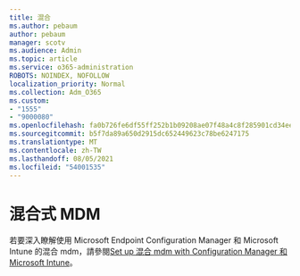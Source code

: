 ```yaml
---
title: 混合
ms.author: pebaum
author: pebaum
manager: scotv
ms.audience: Admin
ms.topic: article
ms.service: o365-administration
ROBOTS: NOINDEX, NOFOLLOW
localization_priority: Normal
ms.collection: Adm_O365
ms.custom:
- "1555"
- "9000080"
ms.openlocfilehash: fa0b726fe6df55ff252b1b09208ae07f48a4c8f285901cd34ee356fd842b0507
ms.sourcegitcommit: b5f7da89a650d2915dc652449623c78be6247175
ms.translationtype: MT
ms.contentlocale: zh-TW
ms.lasthandoff: 08/05/2021
ms.locfileid: "54001535"
---
```

# <a name="hybrid-mdm"></a>混合式 MDM

若要深入瞭解使用 Microsoft Endpoint Configuration Manager 和 Microsoft Intune 的混合 mdm，請參閱[Set up 混合 mdm with Configuration Manager 和 Microsoft Intune](https://docs.microsoft.com/configmgr/mdm/deploy-use/setup-hybrid-mdm)。